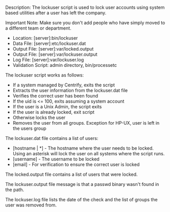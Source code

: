 Description: The lockuser script is used to lock user accounts using system based utilities after a user has left the company.

Important Note: Make sure you don't add people who have simply moved to a different team or department.

* Location: [server]:bin/lockuser
* Data File: [server]:etc/lockuser.dat
* Output File: [server]:var/locked.output
* Output File: [server]:var/lockuser.output
* Log File: [server]:var/lockuser.log
* Validation Script: admin directory, bin/processetc

The lockuser script works as follows:

* If a system managed by Centrify, exits the script
* Extracts the user information from the lockuser.dat file
* Verifies the correct user has been found
* If the uid is <= 100, exits assuming a system account
* If the user is a Unix Admin, the script exits
* If the user is already locked, exit script
* Otherwise locks the user
* Removes the user from all groups. Exception for HP-UX, user is left in the users group

The lockuser.dat file contains a list of users:

* [hostname | *] - The hostname where the user needs to be locked. Using an asterisk will lock the user on all systems where the script runs.
* [username] - The username to be locked
* [email] - For verification to ensure the correct user is locked

The locked.output file contains a list of users that were locked.

The lockuser.output file message is that a passwd binary wasn't found in the path.

The lockuser.log file lists the date of the check and the list of groups the user was removed from.

